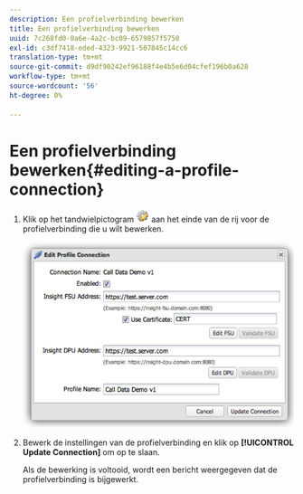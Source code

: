 ```yaml
---
description: Een profielverbinding bewerken
title: Een profielverbinding bewerken
uuid: 7c268fd0-0a6e-4a2c-bc09-6579857f5750
exl-id: c3df7418-eded-4323-9921-507845c14cc6
translation-type: tm+mt
source-git-commit: d9df90242ef96188f4e4b5e6d04cfef196b0a628
workflow-type: tm+mt
source-wordcount: '56'
ht-degree: 0%

---
```


# Een profielverbinding bewerken{#editing-a-profile-connection}

1. Klik op het tandwielpictogram ![](assets/edit_icon.png) aan het einde van de rij voor de profielverbinding die u wilt bewerken.

   ![](assets/edit_profile_connection.png)

1. Bewerk de instellingen van de profielverbinding en klik op **[!UICONTROL Update Connection]** om op te slaan.

   Als de bewerking is voltooid, wordt een bericht weergegeven dat de profielverbinding is bijgewerkt.
